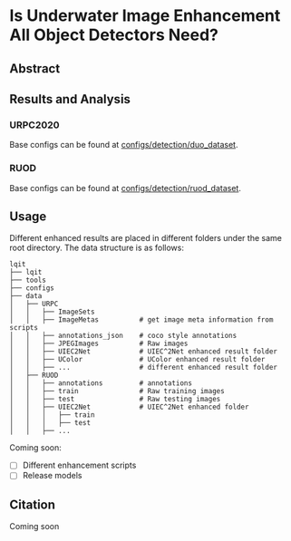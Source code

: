 # Is Underwater Image Enhancement All Object Detectors Need?

<!-- [ALGORITHM] -->

## Abstract

## Results and Analysis

### URPC2020

Base configs can be found at [configs/detection/duo_dataset](../duo_dataset/).

### RUOD

Base configs can be found at [configs/detection/ruod_dataset](../ruod_dataset/).

## Usage

Different enhanced results are placed in different folders under the same root directory.
The data structure is as follows:

```text
lqit
├── lqit
├── tools
├── configs
├── data
│   ├── URPC
│   │   ├── ImageSets
│   │   ├── ImageMetas          # get image meta information from scripts
│   │   ├── annotations_json    # coco style annotations
│   │   ├── JPEGImages          # Raw images
│   │   ├── UIEC2Net            # UIEC^2Net enhanced result folder
│   │   ├── UColor              # UColor enhanced result folder
│   │   ├── ...                 # different enhanced result folder
│   ├── RUOD
│   │   ├── annotations         # annotations
│   │   ├── train               # Raw training images
│   │   ├── test                # Raw testing images
│   │   ├── UIEC2Net            # UIEC^2Net enhanced folder
│   │   │   ├── train
│   │   │   ├── test
│   │   ├── ...
```

Coming soon:

- [ ] Different enhancement scripts
- [ ] Release models

## Citation

Coming soon
